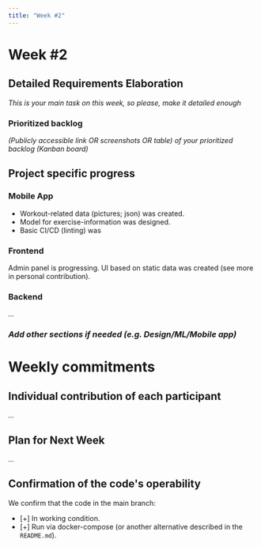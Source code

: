 ```yaml
---
title: "Week #2"
---
```


# **Week #2**

## Detailed Requirements Elaboration

*This is your main task on this week, so please, make it detailed enough*

### Prioritized backlog

*(Publicly accessible link OR screenshots OR table) of your prioritized backlog (Kanban board)*

## Project specific progress

### Mobile App

- Workout-related data (pictures; json) was created.
- Model for exercise-information was designed. 
- Basic CI/CD (linting) was 

### Frontend

Admin panel is progressing.
UI based on static data was created (see more in personal contribution).

### Backend

*...*

### *Add other sections if needed (e.g. Design/ML/Mobile app)*


# Weekly commitments

## Individual contribution of each participant

*...*

## Plan for Next Week

*...*

## Confirmation of the code's operability

We confirm that the code in the main branch:
- [+] In working condition.
- [+] Run via docker-compose (or another alternative described in the `README.md`).
